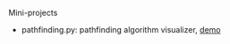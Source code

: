 Mini-projects
- pathfinding.py: pathfinding algorithm visualizer, [demo](https://www.youtube.com/shorts/IglO-ffArZQ?feature=share)
